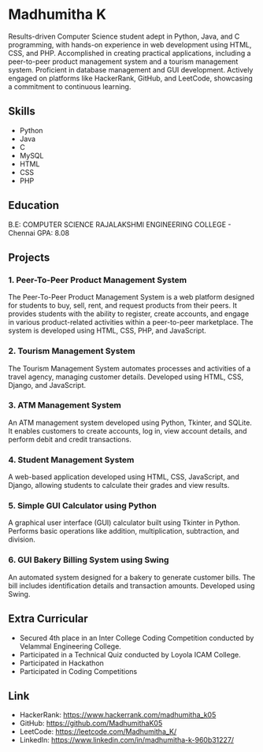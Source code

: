 # Madhumitha K
Results-driven Computer Science student adept in Python, Java, and C programming, with hands-on experience in web development using HTML, CSS, and PHP. Accomplished in creating practical applications, including a peer-to-peer product management system and a tourism management system. Proficient in database management and GUI development. Actively engaged on platforms like HackerRank, GitHub, and LeetCode, showcasing a commitment to continuous learning.
## Skills
- Python
- Java
- C
- MySQL
- HTML
- CSS
- PHP
## Education
B.E: COMPUTER SCIENCE
RAJALAKSHMI ENGINEERING COLLEGE - Chennai
GPA: 8.08
## Projects
### 1. Peer-To-Peer Product Management System
The Peer-To-Peer Product Management System is a web platform designed for students to buy, sell, rent, and request products from their peers. It provides students with the ability to register, create accounts, and engage in various product-related activities within a peer-to-peer marketplace. The system is developed using HTML, CSS, PHP, and JavaScript.
### 2. Tourism Management System
The Tourism Management System automates processes and activities of a travel agency, managing customer details. Developed using HTML, CSS, Django, and JavaScript.
### 3. ATM Management System
An ATM management system developed using Python, Tkinter, and SQLite. It enables customers to create accounts, log in, view account details, and perform debit and credit transactions.
### 4. Student Management System
A web-based application developed using HTML, CSS, JavaScript, and Django, allowing students to calculate their grades and view results.
### 5. Simple GUI Calculator using Python
A graphical user interface (GUI) calculator built using Tkinter in Python. Performs basic operations like addition, multiplication, subtraction, and division.
### 6. GUI Bakery Billing System using Swing
An automated system designed for a bakery to generate customer bills. The bill includes identification details and transaction amounts. Developed using Swing.

## Extra Curricular
- Secured 4th place in an Inter College Coding Competition conducted by Velammal Engineering College.
- Participated in a Technical Quiz conducted by Loyola ICAM College.
- Participated in Hackathon
- Participated in Coding Competitions
## Link
- HackerRank: https://www.hackerrank.com/madhumitha_k05 
- GitHub: https://github.com/MadhumithaK05
- LeetCode: https://leetcode.com/Madhumitha_K/
- LinkedIn: https://www.linkedin.com/in/madhumitha-k-960b31227/
